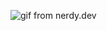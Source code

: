 ![gif from nerdy.dev](https://i.ibb.co/Kz0gDXp/68747470733a2f2f656e637279707465642d74626e302e677374617469632e636f6d2f696d616765733f713d74626e253341.png?raw=true)

<!--
**KiloulB/KiloulB** is a ✨ _special_ ✨ repository because its `README.md` (this file) appears on your GitHub profile.

Here are some ideas to get you started:

- 🔭 I’m currently working on ...
- 🌱 I’m currently learning ...
- 👯 I’m looking to collaborate on ...
- 🤔 I’m looking for help with ...
- 💬 Ask me about ...
- 📫 How to reach me: ...
- 😄 Pronouns: ...
- ⚡ Fun fact: ...
-->
